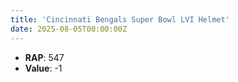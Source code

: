 ```yaml
---
title: 'Cincinnati Bengals Super Bowl LVI Helmet'
date: 2025-08-05T00:00:00Z
---
```

- **RAP**: 547
- **Value**: -1
